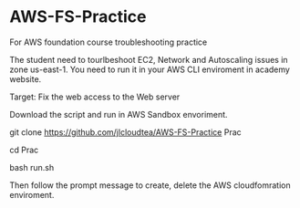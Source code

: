 # AWS-FS-Practice
For AWS foundation course troubleshooting practice

The student need to tourlbeshoot EC2, Network and Autoscaling issues in zone us-east-1. You need to run it in your AWS CLI enviroment in academy website.

Target: Fix the web access to the Web server

Download the script and run in AWS Sandbox envoriment.

git clone https://github.com/jlcloudtea/AWS-FS-Practice Prac

cd Prac

bash run.sh

Then follow the prompt message to create, delete the AWS cloudfomration enviroment.
